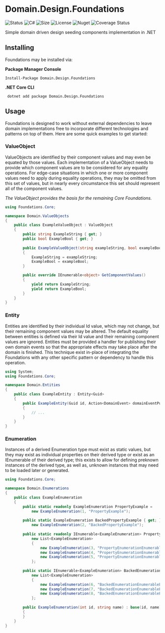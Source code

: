 Domain.Design.Foundations
=======

![Status](https://img.shields.io/github/workflow/status/smeek153/Domain.Design.Foundations/build)
![C#](https://img.shields.io/github/languages/top/smeek153/Domain.Design.Foundations)
![Size](https://img.shields.io/github/repo-size/smeek153/Domain.Design.Foundations)
![License](https://img.shields.io/github/license/smeek153/Domain.Design.Foundations)
![Nuget](https://img.shields.io/nuget/v/Domain.Design.Foundations)
![Coverage Status](https://coveralls.io/repos/github/SmeeK153/Domain.Design.Foundations/badge.svg)

Simple domain driven design seeding components implementation in .NET

## Installing

Foundations may be installed via:

__Package Manager Console__

    Install-Package Domain.Design.Foundations
    
__.NET Core CLI__
 
     dotnet add package Domain.Design.Foundations
     
## Usage

Foundations is designed to work without external dependencies to leave domain implementations free to incorporate different technologies and patterns on top of them. Here are some quick examples to get started:

### ValueObject
ValueObjects are identified by their component values and may even be equated by those values. Each implementation of a ValueObject needs to provide which component values are to be considered for any equality operations. For edge-case situations in which one or more component values need to apply during equality operations, they may be omitted from this set of values, but in nearly every circumstance this set should represent all of the component values.

_The ValueObject provides the basis for the remaining Core Foundations._

```csharp
using Foundations.Core;

namespace Domain.ValueObjects
{
    public class ExampleValueObject : ValueObject
    {
        public string ExampleString { get; }
        public bool ExampleBool { get; }
        
        public ExampleValueObject(string exampleString, bool exampleBool)
        {
            ExampleString = exampleString;
            ExampleBool = exampleBool;
        }

        public override IEnumerable<object> GetComponentValues()
        {
            yield return ExampleString;
            yield return ExampleBool;
        }
    }
}
```

### Entity
Entities are identified by their individual Id value, which may not change, but their remaining component values may be altered. The default equality between entities is defined via their Id value and their remaining component values are ignored. Entities must be provided a handler for publishing their own domain events so that the appropriate effects may take place after the domain is finished. This technique exist in-place of integrating the Foundations with any other specific pattern or dependency to handle this operation.

```csharp
using System;
using Foundations.Core;

namespace Domain.Entities
{
    public class ExampleEntity : Entity<Guid>
    {
        public ExampleEntity(Guid id, Action<DomainEvent> domainEventPublisher) : base(id, domainEventPublisher)
        {
            // ...
        }
    }
}
```

### Enumeration
Instances of a derived Enumeration type must exist as static values, but they may exist as individual properties on their derived type or exist as an IEnumerable of their derived type; this exists to allow for defining preknown instances of the derived type, as well as, unknown instances that may need to be loaded later or generated. 

```csharp
using Foundations.Core;

namespace Domain.Enumerations
{
    public class ExampleEnumeration
    {
        public static readonly ExampleEnumeration PropertyExample = 
            new ExampleEnumeration(1, "PropertyExample");
        
        public static ExampleEnumeration BackedPropertyExample { get; } = 
            new ExampleEnumeration(2, "BackedPropertyExample");
        
        public static readonly IEnumerable<ExampleEnumeration> PropertyEnumerationEnumerableExample = 
            new List<ExampleEnumeration>
            {
                new ExampleEnumeration(3, "PropertyEnumerationEnumerableExample1"),
                new ExampleEnumeration(4, "PropertyEnumerationEnumerableExample2"),
                new ExampleEnumeration(5, "PropertyEnumerationEnumerableExample3")
            };
            
        public static IEnumerable<ExampleEnumeration> BackedEnumerationEnumerableExample { get; } = 
            new List<ExampleEnumeration>
            {
                new ExampleEnumeration(6, "BackedEnumerationEnumerableExample1"),
                new ExampleEnumeration(7, "BackedEnumerationEnumerableExample2"),
                new ExampleEnumeration(8, "BackedEnumerationEnumerableExample3")
            };
        
        public ExampleEnumeration(int id, string name) : base(id, name)
        {
        }
    }
}
```
